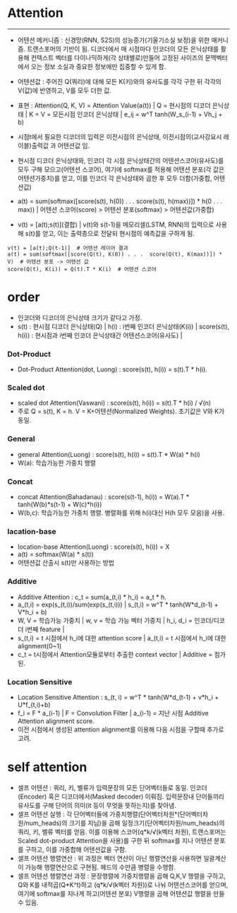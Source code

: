 # Attention
***
- 어텐션 메커니즘 : 신경망(RNN, S2S)의 성능증가(기울기소실 보정)을 위한 매커니즘. 트랜스포머의 기반이 됨.
  디코더에서 매 시점마다 인코더의 모든 은닉상태를 활용해 컨텍스트 벡터를 다이나믹하게(각 상태별로)만들어 고정된 사이즈의 문맥벡터에서 오는 정보 소실과 중요한 정보에만 집중할 수 있게 함.
- 어텐션값 : 주어진 Q(쿼리)에 대해 모든 K(키)와의 유사도를 각각 구한 뒤 각각의 V(값)에 반영하고, V를 모두 더한 값.
- 표현 : Attention(Q, K, V) = Attention Value(a(t)) | Q = 현시점의 디코더 은닉상태 | K = V = 모든시점 인코더 은닉상태 | e_ij = w^T tanh(W_s_(i-1) + Vh_j + b)

- 시점t에서 필요한 디코더의 입력은 이전시점의 은닉상태, 이전시점의(교사강요시 레이블)출력값 과 어텐션값 임.
- 현시점 디코더 은닉상태와, 인코더 각 시점 은닉상태간의 어텐션스코어(유사도)를 모두 구해 모으고(어텐션 스코어), 
  여기에 softmax를 적용해 어텐션 분포(각 값은 어텐션가중치)를 얻고, 이를 인코더 각 은닉상태와 곱한 후 모두 더함(가중합, 어텐션값)
  
- a(t) = sum(softmax(\[score(s(t), h(0)) . . .  score(s(t), h(max))]) * h(0 . . . max))  | 어텐션 스코어(score) > 어텐션 분포(softmax) > 어텐션값(가중합)
- v(t) = \[a(t);s(t)](결합) | v(t)와 s(t-1)을 메모리셀(LSTM, RNN)의 입력으로 사용해 s(t)를 얻고, 이는 출력층으로 전달되 현시점의 예측값을 구하게 됨.
``` attention
v(t) = [a(t);Q(t-1)]  # 어텐션 레이어 결과
a(t) = sum(softmax([score(Q(t), K(0)) . . .  score(Q(t), K(max))]) * V)  # 어텐션 분포 -> 어텐션 값
score(Q(t), K(i)) = Q(t).T * K(i)  # 어텐션 스코어
```

# order
- 인코더와 디코더의 은닉상태 크기가 같다고 가정.
- s(t) : 현시점 디코더 은닉상태(Q) | h(i) : i번째 인코더 은닉상태(K(i)) | score(s(t), h(i)) : 현시점과 i번째 인코더 은닉상태간 어텐션스코어(유사도) |
### Dot-Product
- Dot-Product Attention(dot, Luong) : score(s(t), h(i)) = s(t).T * h(i).
### Scaled dot
- scaled dot Attention(Vaswani) : score(s(t), h(i)) = s(t).T * h(i) / √(n)
- 주로 Q = s(t), K = h. V = K+어텐션(Normalized Weights). 초기값은 V와 K가 동일.
### General
- general Attention(Luong) : score(s(t), h(i)) = s(t).T * W(a) * h(i)
- W(a): 학습가능한 가중치 행렬
### Concat
- concat Attention(Bahadanau) : score(s(t-1), h(i)) = W(a).T * tanh(W(b)*s(t-1) + W(c)*h(i))
- W(b,c): 학습가능한 가중치 행렬. 병렬화를 위해 h(i)대신 H(h 모두 모음)을 사용.
### lacation-base
- location-base Attention(Luong) : score(s(t), h(i)) = X
- a(t) = softmax(W(a) * s(t))
- 어텐션값 산출시 s(t)만 사용하는 방법
### Additive
- Additive Attention : c_t = sum(a_(t,i) * h_i) = a_t * h.
- a_(t,i) = exp(s_(t,i))/sum(exp(s_(t,i)))        | s_(t,i) = w^T * tanh(W\*d_(t-1) + V*h_i + b)
- W, V = 학습가능 가중치 | w, v = 학습 가능 벡터 가중치 | h_i, d_i = 인코더/디코더 i번째 feature | 
- s_(t,i) = t 시점에서 h_i에 대한 attention score    | a_(t,i) = t 시점에서 h_i에 대한 alignment(0~1)
- c_t = t시점에서 Attention모듈로부터 추출한 context vector | Additive = 첨가된.
### Location Sensitive
- Location Sensitive Attention : s_(t, i) = w^T * tanh(W*d_(t-1) + v\*h_i + U\*f_(t,i)+b)
- f_i = F * a_(i-1) | F = Convolution Filter | a_(i-1) = 지난 시점 Additive Attention alignment score. 
- 이전 시점에서 생성된 attention alignment를 이용해 다음 시점을 구할때 추가로 고려.


# self attention
- 셀프 어텐션 : 쿼리, 키, 벨류가 입력문장의 모든 단어벡터들로 동일. 인코더(Encoder) 혹은 디코더에서(Masked decoder) 이뤄짐. 
  입력문장내 단어들끼리 유사도를 구해 단어의 의미(it 등이 무엇을 뜻하는지)를 찾아냄.
- 셀프 어텐션 실행 : 각 단어벡터들에 가중치행렬(단어벡터차원*(단어벡터차원/num_heads)의 크기를 지님)을 곱해 일정크기(단어벡터차원/num_heads)의 쿼리, 키, 벨류 벡터를 얻음.
  이를 이용해 스코어(q*k/√(k벡터 차원), 트랜스포머는 Scaled dot-product Attention을 사용)를 구한 뒤 softmax를 지나 어텐션 분포를 구하고, 이를 가중합해 어텐션값을 구함.
- 셀프 어텐션 행렬연산 : 위 과정은 벡터 연산이 아닌 행렬연산을 사용하면 일괄계산이 가능해 행렬연산으로 구현됨. 헤드의 수만큼 병렬을 수행함.
- 셀프 어텐션 행렬연산 과정 : 문장행렬에 가중치행렬을 곱해 Q,K,V 행렬을 구하고, Q와 K를 내적곱(Q*K^t)하고 (q\*k/√(k벡터 차원))로 나눠 어텐션스코어를 얻으며,
  여기에 softmax를 지나게 하고(어텐션 분포) V행렬을 곱해 어텐션값 행렬을 만들 수 있음.
 
